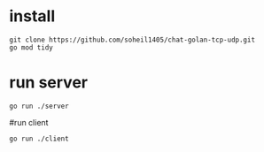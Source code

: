 # install
```
git clone https://github.com/soheil1405/chat-golan-tcp-udp.git
go mod tidy
```

# run server
```
go run ./server
```

#run client
```
go run ./client
```
